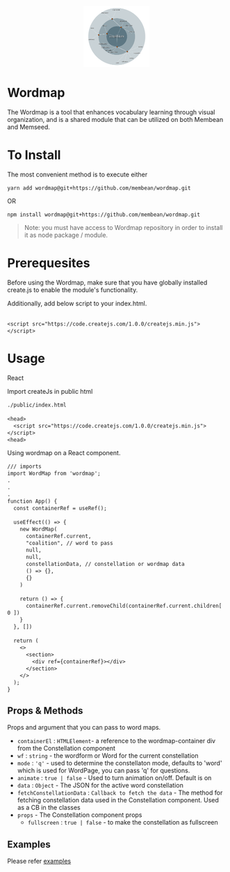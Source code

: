 #

<p align="center"> 
  <img src="./wordmap.png" width="30%" title="Wordmap Demo" alt="Wordmap Demo">
<p>

# Wordmap

The Wordmap is a tool that enhances vocabulary learning through visual organization, and is a shared module that can be utilized on both Membean and Memseed.

# To Install

The most convenient method is to execute either
 
```
yarn add wordmap@git+https://github.com/membean/wordmap.git
```

OR

```
npm install wordmap@git+https://github.com/membean/wordmap.git
```

>  Note: you must have access to Wordmap repository in order to install it as node package / module.

# Prerequesites

Before using the Wordmap, make sure that you have globally installed create.js to enable the module's functionality. 

Additionally, add below script to your index.html.

```

<script src="https://code.createjs.com/1.0.0/createjs.min.js"></script>

```

# Usage 

React

Import createJs in public html

```
./public/index.html

<head>
  <script src="https://code.createjs.com/1.0.0/createjs.min.js"></script>
<head>

```

Using wordmap on a React component.

```
/// imports
import WordMap from 'wordmap';
.
.
.
function App() {
  const containerRef = useRef();

  useEffect(() => {
    new WordMap(
      containerRef.current,
      "coalition", // word to pass
      null,
      null,
      constellationData, // constellation or wordmap data
      () => {},
      {}
    )

    return () => {
      containerRef.current.removeChild(containerRef.current.children[ 0 ])
    }
  }, [])

  return (
    <>
      <section>
        <div ref={containerRef}></div>
      </section>
    </>
  );
}

```

## Props & Methods

Props and argument that you can pass to word maps.

- `containerEl` : `HTMLElement`- a reference to the wordmap-container div from the Constellation component
- `wf` : `string`  - the wordform or Word for the current constellation
- `mode` : `'q'`  - used to determine the constellaton mode, defaults to 'word' which is used for WordPage, you can pass 'q' for questions.
- `animate` : `true | false`  - Used to turn animation on/off. Default is on 
- `data` : `Object`  - The JSON for the active word constellation
- `fetchConstellationData` : `Callback to fetch the data`  - The method for fetching constellation data used in the Constellation component. Used as a CB in the classes
- `props`  - The Constellation component props
  - `fullscreen` : `true | false` - to make the constellation as fullscreen


## Examples

Please refer [examples](./examples)
